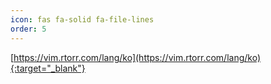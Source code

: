 ```yaml
---
icon: fas fa-solid fa-file-lines
order: 5
---
```


[https://vim.rtorr.com/lang/ko](https://vim.rtorr.com/lang/ko){:target="_blank"}